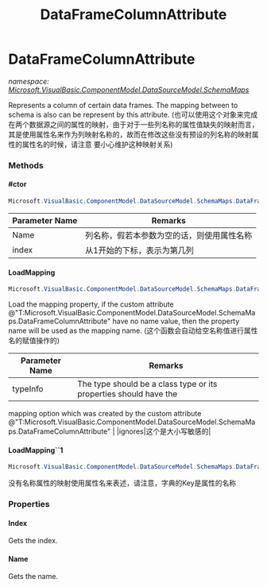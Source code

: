 ﻿---
title: DataFrameColumnAttribute
---

# DataFrameColumnAttribute
_namespace: [Microsoft.VisualBasic.ComponentModel.DataSourceModel.SchemaMaps](N-Microsoft.VisualBasic.ComponentModel.DataSourceModel.SchemaMaps.html)_

Represents a column of certain data frames. The mapping between to schema is also can be represent by this attribute. 
 (也可以使用这个对象来完成在两个数据源之间的属性的映射，由于对于一些列名称的属性值缺失的映射而言，
 其是使用属性名来作为列映射名称的，故而在修改这些没有预设的列名称的映射属性的属性名的时候，请注意
 要小心维护这种映射关系)



### Methods

#### #ctor
```csharp
Microsoft.VisualBasic.ComponentModel.DataSourceModel.SchemaMaps.DataFrameColumnAttribute.#ctor(System.String,System.Int32)
```


|Parameter Name|Remarks|
|--------------|-------|
|Name|列名称，假若本参数为空的话，则使用属性名称|
|index|从1开始的下标，表示为第几列|


#### LoadMapping
```csharp
Microsoft.VisualBasic.ComponentModel.DataSourceModel.SchemaMaps.DataFrameColumnAttribute.LoadMapping(System.Type,System.String[],System.Boolean)
```
Load the mapping property, if the custom attribute @"T:Microsoft.VisualBasic.ComponentModel.DataSourceModel.SchemaMaps.DataFrameColumnAttribute" 
 have no name value, then the property name will be used as the mapping name.
 (这个函数会自动给空名称值进行属性名的赋值操作的)

|Parameter Name|Remarks|
|--------------|-------|
|typeInfo|The type should be a class type or its properties should have the 
 mapping option which was created by the custom attribute @"T:Microsoft.VisualBasic.ComponentModel.DataSourceModel.SchemaMaps.DataFrameColumnAttribute"
 |
|ignores|这个是大小写敏感的|


#### LoadMapping``1
```csharp
Microsoft.VisualBasic.ComponentModel.DataSourceModel.SchemaMaps.DataFrameColumnAttribute.LoadMapping``1(System.String[],System.Boolean)
```
没有名称属性的映射使用属性名来表述，请注意，字典的Key是属性的名称


### Properties

#### Index
Gets the index.
#### Name
Gets the name.
